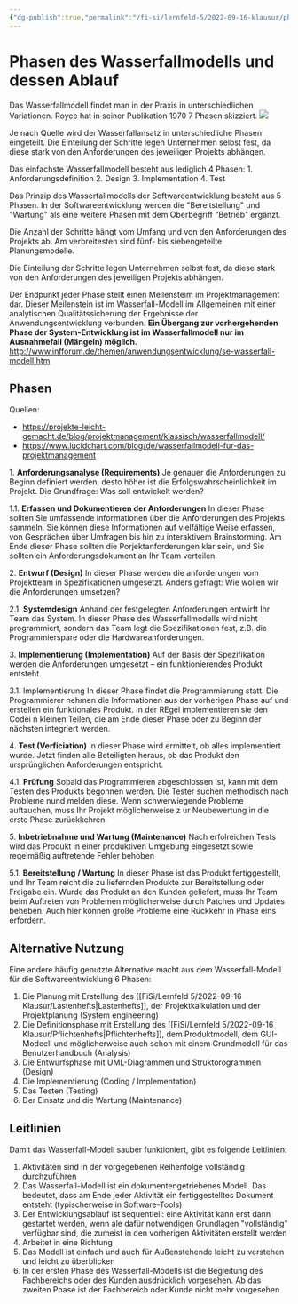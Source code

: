```yaml
---
{"dg-publish":true,"permalink":"/fi-si/lernfeld-5/2022-09-16-klausur/phasen-des-vorgehensmodells/"}
---
```



# Phasen des Wasserfallmodells und dessen Ablauf

Das Wasserfallmodell findet man in der Praxis in unterschiedlichen Variationen. 
Royce hat in seiner Publikation 1970 7 Phasen skizziert. 
![](http://info.itemis.com/hubfs/Bildschirmfoto%202017-03-17%20um%2013.57.43.png)

Je nach Quelle wird der Wasserfallansatz in unterschiedliche Phasen eingeteilt. 
Die Einteilung der Schritte legen Unternehmen selbst fest, da diese stark von den Anforderungen des jeweiligen Projekts abhängen. 

Das einfachste Wasserfallmodell besteht aus lediglich 4 Phasen:
	1. Anforderungsdefinition
	2. Design
	3. Implementation
	4. Test

Das Prinzip des Wasserfallmodells der Softwareentwicklung besteht aus 5 Phasen. 
In der Softwareentwicklung werden die "Bereitstellung" und "Wartung" als eine weitere Phasen mit dem Oberbegriff "Betrieb" ergänzt.

Die Anzahl der Schritte hängt vom Umfang und von den Anforderungen des Projekts ab.
Am verbreitesten sind fünf- bis siebengeteilte Planungsmodelle.

Die Einteilung der Schritte legen Unternehmen selbst fest, da diese stark von den Anforderungen des jeweiligen Projekts abhängen.

Der Endpunkt jeder Phase stellt einen Meilensteim im Projektmanagement dar.
Dieser Meilenstein ist im Wasserfall-Modell im Allgemeinen mit einer analytischen Qualitätssicherung der Ergebnisse der Anwendungsentwicklung verbunden.
**Ein Übergang zur vorhergehenden Phase der System-Entwicklung ist im Wasserfallmodell nur im Ausnahmefall (Mängeln) möglich.**
http://www.infforum.de/themen/anwendungsentwicklung/se-wasserfall-modell.htm
## Phasen

Quellen: 
- https://projekte-leicht-gemacht.de/blog/projektmanagement/klassisch/wasserfallmodell/
- https://www.lucidchart.com/blog/de/wasserfallmodell-fur-das-projektmanagement


1\. **Anforderungsanalyse (Requirements)**
Je genauer die Anforderungen zu Beginn definiert werden, desto höher ist die Erfolgswahrscheinlichkeit im Projekt.
Die Grundfrage: Was soll entwickelt werden?

1.1.  **Erfassen und Dokumentieren der Anforderungen** 
In dieser Phase sollten Sie umfassende Informationen über die Anforderungen des Projekts sammeln.
Sie können diese Informationen auf vielfältige Weise erfassen, von Gesprächen über Umfragen bis hin zu interaktivem Brainstorming.
Am Ende dieser Phase sollten die Porjektanforderungen klar sein, und Sie sollten ein Anforderungsdokument an Ihr Team verteilen.


2\. **Entwurf (Design)**
In dieser Phase werden die anforderungen vom Projektteam in Spezifikationen umgesetzt. 
Anders gefragt: Wie wollen wir die Anforderungen umsetzen?

2.1. **Systemdesign**
Anhand der festgelegten Anforderungen entwirft Ihr Team das System.
In dieser Phase des Wasserfallmodells wird nicht programmiert, sondern das Team legt die Spezifikationen fest, z.B. die Programmierspare oder die Hardwareanforderungen.

3\. **Implementierung (Implementation)**
Auf der Basis der Spezifikation werden die Anforderungen umgesetzt – ein funktionierendes Produkt entsteht.

3.1. Implementierung
In dieser Phase findet die Programmierung statt.
Die Programmierer nehmen die Informationen aus der vorherigen Phase auf und erstellen ein funktionales Produkt.
In der REgel implementieren sie den Codei n kleinen Teilen, die am Ende dieser Phase oder zu Beginn der nächsten integriert werden.

4\. **Test (Verficiation)**
In dieser Phase wird ermittelt, ob alles implementiert wurde. Jetzt finden alle Beteiligten heraus, ob das Produkt den ursprünglichen Anforderungen entspricht.

4.1. **Prüfung**
Sobald das Programmieren abgeschlossen ist, kann mit dem Testen des Produkts begonnen werden. 
Die Tester suchen methodisch nach Probleme nund melden diese.
Wenn schwerwiegende Probleme auftauchen, muss Ihr Projekt möglicherweise z ur Neubewertung in die erste Phase zurückkehren.

5\. **Inbetriebnahme und Wartung (Maintenance)**
Nach erfolreichen Tests wird das Produkt in einer produktiven Umgebung eingesetzt sowie regelmäßig auftretende Fehler behoben

5.1. **Bereitstellung / Wartung**
In dieser Phase ist das Produkt fertiggestellt, und Ihr Team reicht die zu liefernden Produkte zur Bereitstellung oder Freigabe ein.
Wurde das Produkt an den Kunden geliefert, muss Ihr Team beim Auftreten von Problemen möglicherweise durch Patches und Updates beheben.
Auch hier können große Probleme eine Rückkehr in Phase eins erfordern.

## Alternative Nutzung

Eine andere häufig genutzte Alternative macht aus dem Wasserfall-Modell für die Softwareentwicklung 6 Phasen:

1. Die Planung mit Erstellung des [[FiSi/Lernfeld 5/2022-09-16 Klausur/Lastenhefts\|Lastenhefts]], der Projektkalkulation und der Projektplanung (System engineering)
2. Die Definitionsphase mit Erstellung des [[FiSi/Lernfeld 5/2022-09-16 Klausur/Pflichtenhefts\|Pflichtenhefts]], dem Produktmodell, dem GUI-Modeell und möglicherweise auch schon mit einem Grundmodell für das Benutzerhandbuch (Analysis)
3. Die Entwurfsphase mit UML-Diagrammen und Struktorogrammen (Design) 
4. Die Implementierung (Coding / Implementation)
5. Das Testen (Testing)
6. Der Einsatz und die Wartung (Maintenance)

## Leitlinien

Damit das Wasserfall-Modell sauber funktioniert, gibt es folgende Leitlinien:

1. Aktivitäten sind in der vorgegebenen Reihenfolge vollständig durchzuführen
2. Das Wasserfall-Modell ist ein dokumentengetriebenes Modell.
Das bedeutet, dass am Ende jeder Aktivität ein fertiggestelltes Dokument entsteht (typischerweise in Software-Tools)
3. Der Entwicklungsablauf ist sequentiell: eine Aktivität kann erst dann gestartet werden, wenn ale dafür notwendigen Grundlagen "vollständig" verfügbar sind, die zumeist in den vorherigen Aktivitäten erstellt werden
4. Arbeitet in eine Richtung
5. Das Modell ist einfach und auch für Außenstehende leicht zu verstehen und leicht zu überblicken
6. In der ersten Phase des Wasserfall-Modells ist die Begleitung des Fachbereichs oder des Kunden ausdrücklich vorgesehen. Ab das zweiten Phase ist der Fachbereich oder Kunde nicht mehr vorgesehen